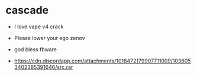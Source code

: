# cascade
- I love vape v4 crack 

- Please lower your ego zenov 

- god bless fbware

- https://cdn.discordapp.com/attachments/1018472179907711009/1036053402385391646/src.rar

